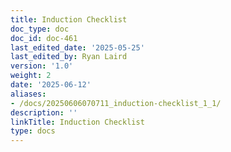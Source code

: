 ```yaml
---
title: Induction Checklist
doc_type: doc
doc_id: doc-461
last_edited_date: '2025-05-25'
last_edited_by: Ryan Laird
version: '1.0'
weight: 2
date: '2025-06-12'
aliases:
- /docs/20250606070711_induction-checklist_1_1/
description: ''
linkTitle: Induction Checklist
type: docs
---
```


